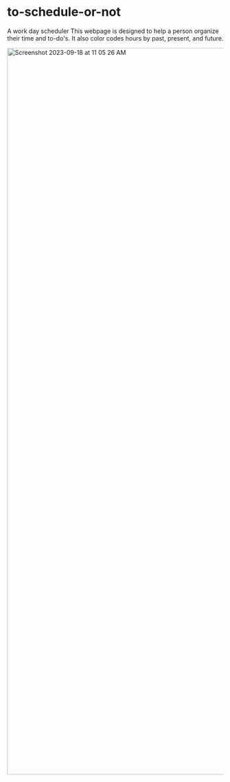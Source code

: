 # to-schedule-or-not
A work day scheduler
This webpage is designed to help a person organize their time and to-do's. It also color codes
hours by past, present, and future.

<img width="1692" alt="Screenshot 2023-09-18 at 11 05 26 AM" src="https://github.com/KianaEarly/to-schedule-or-not/assets/140658147/84851ede-d495-48e4-b15b-b51b81484637">

